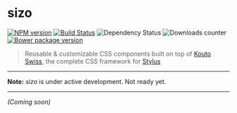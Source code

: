 # sizo

[![NPM version](https://badge.fury.io/js/sizo.svg)](http://badge.fury.io/js/sizo) [![Build Status](http://img.shields.io/travis/krkn/sizo.svg)](https://travis-ci.org/krkn/sizo) ![Dependency Status](https://david-dm.org/krkn/sizo.svg) ![Downloads counter](http://img.shields.io/npm/dm/sizo.svg) [![Bower package version](https://badge.fury.io/bo/sizo.svg)](http://badge.fury.io/bo/sizo)

> Reusable & customizable CSS components built on top of [Kouto Swiss](http://kouto-swiss.io), the complete CSS framework for [Stylus](http://learnboost.github.io/stylus/)

* * *

**Note:** *sizo* is under active development. Not ready yet.

* * *

_(Coming soon)_
